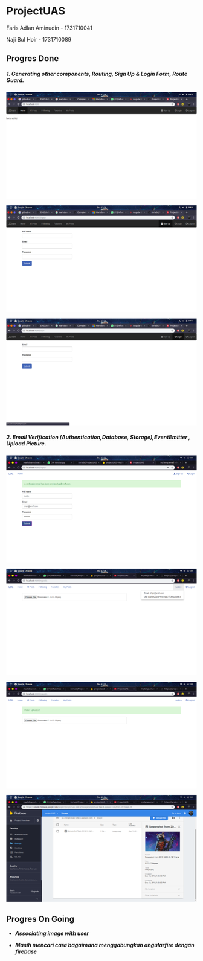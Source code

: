 # ProjectUAS

Faris Adlan Aminudin - 1731710041

Naji Bul Hoir - 1731710089

## Progres Done

##### 1. Generating other components, Routing, Sign Up & Login Form, Route Guard.
  
![gambar](md/1.png)

![gambar](md/2.png)

![gambar](md/3.png)

##### 2. Email Verification (Authentication,Database, Storage),EventEmitter , Upload Picture.

![gambar](md/4.png)

![gambar](md/7.png)

![gambar](md/5.png)

![gambar](md/6.png)


## Progres On Going
- **_Associating image with user_**

- **_Masih mencari cara bagaimana menggabungkan angularfire dengan firebase_**
